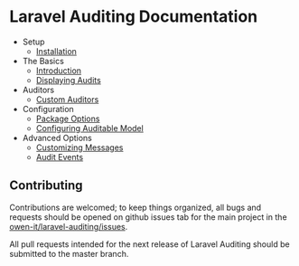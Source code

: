 
# Laravel Auditing Documentation

- Setup
    - [Installation](installation.md)
- The Basics
    - [Introduction](introduction.md)
    - [Displaying Audits](getting-audits.md)
- Auditors
    - [Custom Auditors](auditors.md)
- Configuration 
    - [Package Options](general-settings.md)
    - [Configuring Auditable Model](behavior-settings.md)  
- Advanced Options
    - [Customizing Messages](customizing.md)
    - [Audit Events](events.md)



## Contributing

Contributions are welcomed; to keep things organized, all bugs and requests should be opened on github issues tab for the main project in the [owen-it/laravel-auditing/issues](https://github.com/owen-it/laravel-auditing/issues).

All pull requests intended for the next release of Laravel Auditing should be submitted to the master branch.
